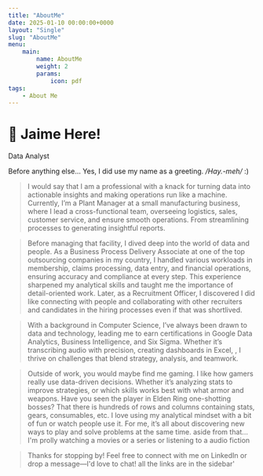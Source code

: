 ```yaml
---
title: "AboutMe"
date: 2025-01-10 00:00:00+0000
layout: "Single"
slug: "AboutMe"
menu:
    main:
        name: AboutMe
        weight: 2
        params: 
            icon: pdf
tags:
    - About Me
---
```


# 👋 Jaime Here!
Data Analyst

Before anything else... Yes, I did use my name as a greeting. */Hay.-meh/* :)

>I would say that I am a professional with a knack for turning data into actionable insights and making operations run like a machine. Currently, I’m a Plant Manager at a small manufacturing business, where I lead a cross-functional team, overseeing logistics, sales, customer service, and ensure smooth operations. From streamlining processes to generating insightful reports.

>Before managing that facility, I dived deep into the world of data and people. As a Business Process Delivery Associate at one of the top outsourcing companies in my country, I handled various workloads in membership, claims processing, data entry, and financial operations, ensuring accuracy and compliance at every step. This experience sharpened my analytical skills and taught me the importance of detail-oriented work. Later, as a Recruitment Officer, I discovered I did like connecting with people and collaborating with other recruiters and candidates in the hiring processes even if that was shortlived.

>With a background in Computer Science, I’ve always been drawn to data and technology, leading me to earn certifications in Google Data Analytics, Business Intelligence, and Six Sigma. Whether it’s transcribing audio with precision, creating dashboards in Excel, , I thrive on challenges that blend strategy, analysis, and teamwork.

>Outside of work, you would maybe find me gaming. I like how gamers really use data-driven decisions. Whether it’s analyzing stats to improve strategies, or which skills works best with what armor and weapons. Have you seen the player in Elden Ring one-shotting bosses? That there is hundreds of rows and columns containing stats, gears, consumables, etc. I love using my analytical mindset with a bit of fun or watch people use it. For me, it’s all about discovering new ways to play and solve problems at the same time. aside from that... I'm prolly watching a movies or a series or listening to a audio fiction


>Thanks for stopping by! Feel free to connect with me on LinkedIn or drop a message—I'd love to chat!
>all the links are in the sidebar'